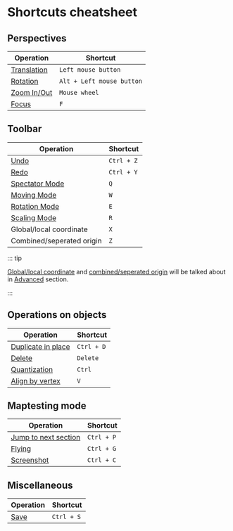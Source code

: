 # Shortcuts cheatsheet

## Perspectives

| Operation                               | Shortcut                         |
| --------------------------------------- | -------------------------------- |
| [Translation](/start/basics.md#平移视图) | `Left mouse button`              |
| [Rotation](/start/basics.md#旋转视图)    | `Alt + Left mouse button` |
| [Zoom In/Out](/start/basics.md#缩放视图) | `Mouse wheel`                    |
| [Focus](/start/basics.md#聚焦)          | `F`                              |

## Toolbar

| Operation                                 | Shortcut   |
| ----------------------------------------- | ---------- |
| [Undo](/start/basics.md#撤销与还原)         | `Ctrl + Z` |
| [Redo](/start/basics.md#撤销与还原)         | `Ctrl + Y` |
| [Spectator Mode](/start/basics.md#观察模式) | `Q`        |
| [Moving Mode](/start/basics.md#移动模式)    | `W`        |
| [Rotation Mode](/start/basics.md#旋转模式)  | `E`        |
| [Scaling Mode](/start/basics.md#缩放模式)   | `R`        |
| Global/local coordinate                    | `X`        |
| Combined/seperated origin                  | `Z`        |

::: tip

[Global/local coordinate]() and [combined/seperated origin]() will be talked about in [Advanced]() section.

:::

## Operations on objects

| Operation                                        | Shortcut   |
| ------------------------------------------------ | ---------- |
| [Duplicate in place](/start/basics.md#复制元件)   | `Ctrl + D` |
| [Delete](/start/basics.md#删除元件)               | `Delete`   |
| [Quantization](/start/basics.md#量化)            | `Ctrl`     |
| [Align by vertex](/start/alignment.md#顶点对齐)   | `V`        |

## Maptesting mode

| Operation                                        | Shortcut   |
| ------------------------------------------------ | ---------- |
| [Jump to next section](/start/basics.md#跳节)     | `Ctrl + P` |
| [Flying](/start/basics.md#飞行)                   | `Ctrl + G` |
| [Screenshot](/start/basics.md#截图)               | `Ctrl + C` |

## Miscellaneous

| Operation                    | Shortcut   |
| ---------------------------- | ---------- |
| [Save](/start/basics.md#保存) | `Ctrl + S` |
